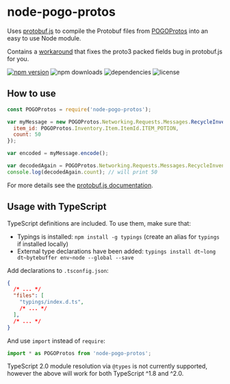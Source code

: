 # node-pogo-protos
Uses [protobuf.js](https://github.com/dcodeIO/protobuf.js) to compile the Protobuf files from
[POGOProtos](https://github.com/AeonLucid/POGOProtos) into an easy to use Node module.

Contains a [workaround](https://github.com/cyraxx/node-pogo-protos/blob/master/pogo-protos.js#L7) that
fixes the proto3 packed fields bug in protobuf.js for you.

[![npm version](https://badge.fury.io/js/node-pogo-protos.svg)](https://badge.fury.io/js/node-pogo-protos)
![npm downloads](https://img.shields.io/npm/dt/node-pogo-protos.svg)
![dependencies](https://david-dm.org/cyraxx/node-pogo-protos.svg)
![license](https://img.shields.io/npm/l/node-pogo-protos.svg)

## How to use
```javascript
const POGOProtos = require('node-pogo-protos');

var myMessage = new POGOProtos.Networking.Requests.Messages.RecycleInventoryItemMessage({
  item_id: POGOProtos.Inventory.Item.ItemId.ITEM_POTION,
  count: 50
});

var encoded = myMessage.encode();

var decodedAgain = POGOProtos.Networking.Requests.Messages.RecycleInventoryItemMessage.decode(encoded);
console.log(decodedAgain.count); // will print 50
```

For more details see the [protobuf.js documentation](https://github.com/dcodeIO/protobuf.js/wiki).

## Usage with TypeScript
TypeScript definitions are included. To use them, make sure that:
* Typings is installed: `npm install -g typings` (create an alias for `typings` if installed locally)
* External type declarations have been added: `typings install dt~long dt~bytebuffer env~node --global --save`

Add declarations to `.tsconfig.json`:
```json
{
  /* ... */
  "files": [
    "typings/index.d.ts",
    /* ... */
  ],
  /* ... */
}
```

And use `import` instead of `require`:
```javascript
import * as POGOProtos from 'node-pogo-protos';
```

TypeScript 2.0 module resolution via `@types` is not currently supported, however the above will work for both TypeScript ^1.8 and ^2.0.
